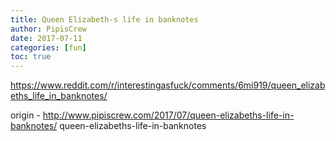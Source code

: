 ```yaml
---
title: Queen Elizabeth-s life in banknotes
author: PipisCrew
date: 2017-07-11
categories: [fun]
toc: true
---
```


https://www.reddit.com/r/interestingasfuck/comments/6mi919/queen_elizabeths_life_in_banknotes/

origin - http://www.pipiscrew.com/2017/07/queen-elizabeths-life-in-banknotes/ queen-elizabeths-life-in-banknotes